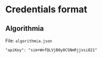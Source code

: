 # Credentials format

## Algorithmia

File: `algorithmia.json`

```
"apiKey": "sim+WnfQLVjB0y0CSNmRjjvsi821"
```
